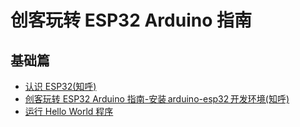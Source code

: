 # 创客玩转 ESP32 Arduino 指南

## 基础篇
* [认识 ESP32(知呼)](https://zhuanlan.zhihu.com/p/77296561)
* [创客玩转 ESP32 Arduino 指南-安装 arduino-esp32 开发环境(知呼)](https://zhuanlan.zhihu.com/p/78186217)
* [运行 Hello World 程序](./esp32-hello-world)